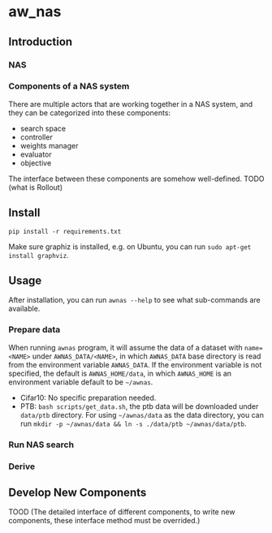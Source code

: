# aw_nas

## Introduction

### NAS

### Components of a NAS system

There are multiple actors that are working together in a NAS system, and they can be categorized into these components:

* search space
* controller
* weights manager
* evaluator
* objective

The interface between these components are somehow well-defined. TODO (what is Rollout)

## Install

`pip install -r requirements.txt`

Make sure graphiz is installed, e.g. on Ubuntu, you can run `sudo apt-get install graphviz`.

## Usage

After installation, you can run `awnas --help` to see what sub-commands are available.

### Prepare data

When running `awnas` program, it will assume the data of a dataset with `name=<NAME>` under `AWNAS_DATA/<NAME>`, in which `AWNAS_DATA` base directory is read from the environment variable `AWNAS_DATA`. If the environment variable is not specified, the default is `AWNAS_HOME/data`, in which `AWNAS_HOME` is an environment variable default to be `~/awnas`.

* Cifar10: No specific preparation needed.
* PTB: `bash scripts/get_data.sh`, the ptb data will be downloaded under `data/ptb` directory. For using `~/awnas/data` as the data directory, you can run `mkdir -p ~/awnas/data && ln -s ./data/ptb ~/awnas/data/ptb`.

### Run NAS search

### Derive

## Develop New Components

TOOD (The detailed interface of different components, to write new components, these interface method must be overrided.)